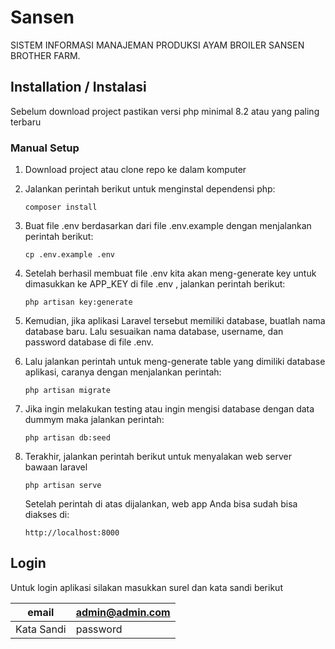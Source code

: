 # Sansen

SISTEM INFORMASI MANAJEMAN PRODUKSI AYAM BROILER SANSEN BROTHER FARM.

## Installation / Instalasi

Sebelum download project pastikan versi php minimal 8.2 atau yang paling terbaru

### Manual Setup

1.  Download project atau clone repo ke dalam komputer
2.  Jalankan perintah berikut untuk menginstal dependensi php:
    ```
    composer install
    ```
3.  Buat file .env berdasarkan dari file .env.example dengan menjalankan perintah berikut:
    ```
    cp .env.example .env
    ```
4.  Setelah berhasil membuat file .env kita akan meng-generate key untuk dimasukkan ke APP_KEY di file .env , jalankan perintah berikut:
    ```
    php artisan key:generate
    ```
5.  Kemudian, jika aplikasi Laravel tersebut memiliki database, buatlah nama database baru. Lalu sesuaikan nama database, username, dan password database di file .env.
6.  Lalu jalankan perintah untuk meng-generate table yang dimiliki database aplikasi, caranya dengan menjalankan perintah:
    ```
    php artisan migrate
    ```
7.  Jika ingin melakukan testing atau ingin mengisi database dengan data dummym maka jalankan perintah:
    ```
    php artisan db:seed
    ```
8.  Terakhir, jalankan perintah berikut untuk menyalakan web server bawaan laravel

    ```
    php artisan serve
    ```

    Setelah perintah di atas dijalankan, web app Anda bisa sudah bisa diakses di:

        http://localhost:8000

## Login

Untuk login aplikasi silakan masukkan surel dan kata sandi berikut

| email      | admin@admin.com |
| ---------- | --------------- |
| Kata Sandi | password        |
